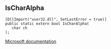 ## IsCharAlpha

```
[DllImport("user32.dll", SetLastError = true)]
public static extern bool IsCharAlpha(
   char ch
);
```

[Microsoft documentation](https://docs.microsoft.com/en-us/windows/win32/api/winuser/nf-winuser-ischaralphaa)
